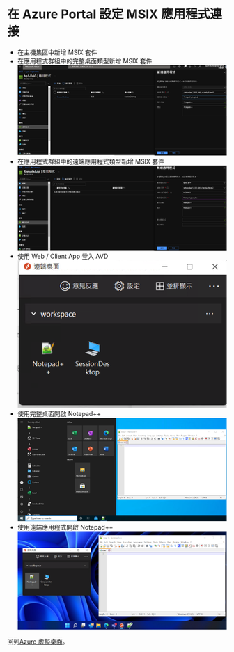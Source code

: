 # 在 Azure Portal 設定 MSIX 應用程式連接

- 在主機集區中新增 MSIX 套件<br>
- 在應用程式群組中的完整桌面類型新增 MSIX 套件<br>
![GITHUB](https://github.com/BrianHsing/Azure-Virtual-Desktop/blob/master/MSIX/applicationgroup-desktop-msix.png "applicationgroup-desktop-msix")<br>
- 在應用程式群組中的遠端應用程式類型新增 MSIX 套件<br>
![GITHUB](https://github.com/BrianHsing/Azure-Virtual-Desktop/blob/master/MSIX/applicationgroup-remoteapp-msix.png "applicationgroup-remoteapp-msix")<br>
- 使用 Web / Client App 登入 AVD<br>
![GITHUB](https://github.com/BrianHsing/Azure-Virtual-Desktop/blob/master/MSIX/msrdc-msix.png "msrdc-msix")<br>
- 使用完整桌面開啟 Notepad++<br>
![GITHUB](https://github.com/BrianHsing/Azure-Virtual-Desktop/blob/master/MSIX/msrdc-desktop-notepad.png "msrdc-desktop-notepad")<br>
- 使用遠端應用程式開啟 Notepad++<br>
![GITHUB](https://github.com/BrianHsing/Azure-Virtual-Desktop/blob/master/MSIX/msrdc-remoteapp-notepad.png "msrdc-remoteapp-notepad")<br>

回到[Azure 虛擬桌面](https://github.com/BrianHsing/Azure-Virtual-Desktop)。<br>
